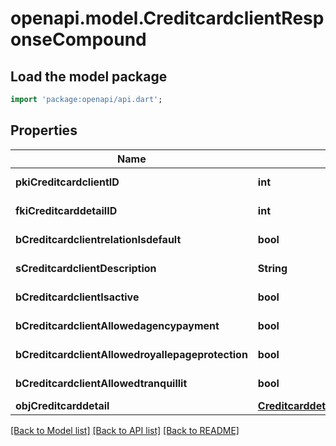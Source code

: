 # openapi.model.CreditcardclientResponseCompound

## Load the model package
```dart
import 'package:openapi/api.dart';
```

## Properties
Name | Type | Description | Notes
------------ | ------------- | ------------- | -------------
**pkiCreditcardclientID** | **int** | The unique ID of the Creditcardclient | 
**fkiCreditcarddetailID** | **int** | The unique ID of the Creditcarddetail | 
**bCreditcardclientrelationIsdefault** | **bool** | Whether if it's an relationisdefault | 
**sCreditcardclientDescription** | **String** | The description of the Creditcardclient | 
**bCreditcardclientIsactive** | **bool** | Whether the creditcardclient is active or not | 
**bCreditcardclientAllowedagencypayment** | **bool** | Whether if it's an allowedagencypayment | 
**bCreditcardclientAllowedroyallepageprotection** | **bool** | Whether if it's an allowedroyallepageprotection | 
**bCreditcardclientAllowedtranquillit** | **bool** | Whether if it's an allowedtranquillit | 
**objCreditcarddetail** | [**CreditcarddetailResponseCompound**](CreditcarddetailResponseCompound.md) |  | 

[[Back to Model list]](../README.md#documentation-for-models) [[Back to API list]](../README.md#documentation-for-api-endpoints) [[Back to README]](../README.md)


